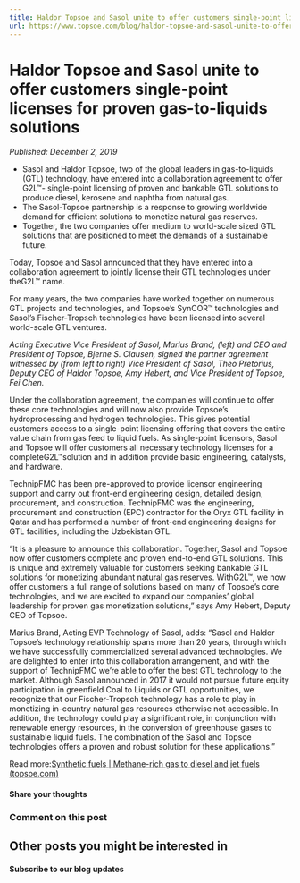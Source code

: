 ```yaml
---
title: Haldor Topsoe and Sasol unite to offer customers single-point licenses for proven gas-to-liquids solutions
url: https://www.topsoe.com/blog/haldor-topsoe-and-sasol-unite-to-offer-customers-single-point-licenses-for-proven-gas-to-liquids-solutions#main-content
---
```


# Haldor Topsoe and Sasol unite to offer customers single-point licenses for proven gas-to-liquids solutions

*Published: December 2, 2019*

- Sasol and Haldor Topsoe, two of the global leaders in gas-to-liquids (GTL) technology, have entered into a collaboration agreement to offer G2L™- single-point licensing of proven and bankable GTL solutions to produce diesel, kerosene and naphtha from natural gas.
- The Sasol-Topsoe partnership is a response to growing worldwide demand for efficient solutions to monetize natural gas reserves.
- Together, the two companies offer medium to world-scale sized GTL solutions that are positioned to meet the demands of a sustainable future.

Today, Topsoe and Sasol announced that they have entered into a collaboration agreement to jointly license their GTL technologies under theG2L™ name.

For many years, the two companies have worked together on numerous GTL projects and technologies, and Topsoe’s SynCOR™ technologies and Sasol’s Fischer-Tropsch technologies have been licensed into several world-scale GTL ventures.

*Acting Executive Vice President of Sasol, Marius Brand, (left) and CEO and President of Topsoe, Bjerne S. Clausen, signed the partner agreement witnessed by (from left to right) Vice President of Sasol, Theo Pretorius, Deputy CEO of Haldor Topsoe, Amy Hebert, and Vice President of Topsoe, Fei Chen.*

Under the collaboration agreement, the companies will continue to offer these core technologies and will now also provide Topsoe’s hydroprocessing and hydrogen technologies. This gives potential customers access to a single-point licensing offering that covers the entire value chain from gas feed to liquid fuels. As single-point licensors, Sasol and Topsoe will offer customers all necessary technology licenses for a completeG2L™solution and in addition provide basic engineering, catalysts, and hardware.

TechnipFMC has been pre-approved to provide licensor engineering support and carry out front-end engineering design, detailed design, procurement, and construction. TechnipFMC was the engineering, procurement and construction (EPC) contractor for the Oryx GTL facility in Qatar and has performed a number of front-end engineering designs for GTL facilities, including the Uzbekistan GTL.

“It is a pleasure to announce this collaboration. Together, Sasol and Topsoe now offer customers complete and proven end-to-end GTL solutions. This is unique and extremely valuable for customers seeking bankable GTL solutions for monetizing abundant natural gas reserves. WithG2L™, we now offer customers a full range of solutions based on many of Topsoe’s core technologies, and we are excited to expand our companies’ global leadership for proven gas monetization solutions,” says Amy Hebert, Deputy CEO of Topsoe.

Marius Brand, Acting EVP Technology of Sasol, adds: “Sasol and Haldor Topsoe’s technology relationship spans more than 20 years, through which we have successfully commercialized several advanced technologies. We are delighted to enter into this collaboration arrangement, and with the support of TechnipFMC we’re able to offer the best GTL technology to the market. Although Sasol announced in 2017 it would not pursue future equity participation in greenfield Coal to Liquids or GTL opportunities, we recognize that our Fischer-Tropsch technology has a role to play in monetizing in-country natural gas resources otherwise not accessible. In addition, the technology could play a significant role, in conjunction with renewable energy resources, in the conversion of greenhouse gases to sustainable liquid fuels. The combination of the Sasol and Topsoe technologies offers a proven and robust solution for these applications.”

Read more:[Synthetic fuels | Methane-rich gas to diesel and jet fuels (topsoe.com)](https://www.topsoe.com/processes/synthetic-fuels/methane-rich-gas-to-diesel-and-jet-fuels?hsLang=en)

#### Share your thoughts

### Comment on this post

## Other posts you might be interested in

#### Subscribe to our blog updates
